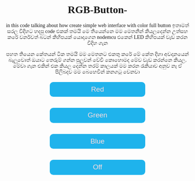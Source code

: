 # RGB-Button-
in this code talking  about  how create simple web interface with color full button 
ඉතාමත් සරල විදිහට හදපු code එකක් තමයි මෙ තියෙන්නෙ මම මෙතනින් කියලදෙන්න උත්සහ කරේ වර්නවත් බටන් කිහිපයක් යොදාගෙන nodemcu එකෙන් LED කිහිපයක් වැඩ කරන විදිහ ගැන 

පහත තියෙන කේතයන් ටික තමයි මම මෙතනට එකතු කරේ 
මේ කේත දිහා අවදානයෙන් බැලුවොත් ඔයාට තෙරුම් ගන්න පුලුවන් වේවී කොහොමද මේව වැඩ කරන්නෙ කියල.
මේවා ගැන එකින් එක කියල දෙන්න තරම් කාලයක් මම කරන රැකියාව අනුව නෑ ඒ පිලිබදව මම බෙහෙවින් කනගටු වෙනවා 


<!DOCTYPE html><html lang=\"en\"><head><meta name=\"viewport\" content=\"width=device-width, initial-scale=1, user-scalable=no\"/><title>{v}</title>


<style>
  .c{text-align: center;} 
  div,input{padding:5px;font-size:1em;} 
  input{width:90%;} 
  body{text-align: center;font-family:verdana;} 
  button{border:0;border-radius:0.6rem;background-color:#1fb3ec;color:#fdd;line-height:2.4rem;font-size:1.2rem;width:100%;} 
  .q{float: right;width: 64px;text-align: right;} 
  
  .button2 {background-color: #008CBA;} 
.button3 {background-color: #f44336;} 
.button4 {background-color: #e7e7e7; color: black;} 
.button5 {background-color: #555555;} 
  .button6 {background-color: #4CAF50;} 
  
</style>




</head><body><div style='text-align:left;display:inline-block;min-width:260px;'>

<form action=\"/cmd1\" method=\"get\"><button class=\"button3\">Red</button></form><br/> 
<form action=\"/cmd2\" method=\"get\"><button class=\"button6\">Green</button></form><br/> 
<form action=\"/cmd3\" method=\"get\"><button class=\"button2\">Blue</button></form><br/> 
<form action=\"/cmd4\" method=\"get\"><button class=\"button4\">Off</button></form><br/> 


